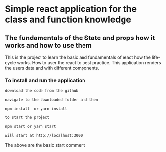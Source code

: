 # Simple react application for the class and function knowledge

## The fundamentals of the State and props how it works and how to use them

This is the project to learn the basic and fundamentals of react how the life-cycle works. How to user the react to best practice. This application renders the users data and with different components.

### To install and run the application

```bash
download the code from the github

navigate to the downloaded folder and then

npm install  or yarn install

to start the project

npm start or yarn start

will start at http://localhost:3000

```

The above are the basic start comment

